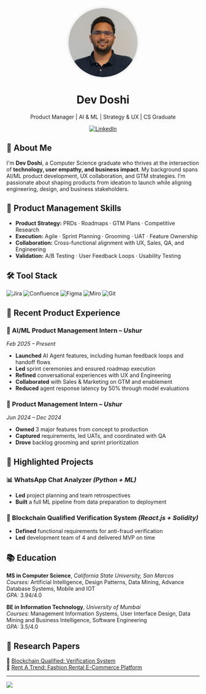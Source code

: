<p align="center">
  <img src="https://github.com/doshidev01/devdoshi01/blob/master/Dev_Photo.png" width="180" height="180" style="border-radius: 50%; box-shadow: 0 0 8px rgba(0,0,0,0.15);" alt="Dev Doshi Profile Picture"/>
</p>

<h1 align="center">Dev Doshi</h1>
<p align="center">Product Manager | AI & ML | Strategy & UX | CS Graduate</p>

<p align="center">
  <a href="https://www.linkedin.com/in/dev-doshi01/" target="_blank">
    <img src="https://img.shields.io/badge/LinkedIn-%230077B5.svg?logo=linkedin&logoColor=white" alt="LinkedIn" />
  </a>
</p>

## 👋 About Me
I'm **Dev Doshi**, a Computer Science graduate who thrives at the intersection of **technology, user empathy, and business impact**. My background spans AI/ML product development, UX collaboration, and GTM strategies. I’m passionate about shaping products from ideation to launch while aligning engineering, design, and business stakeholders.

## 🧠 Product Management Skills
- **Product Strategy:** PRDs · Roadmaps · GTM Plans · Competitive Research  
- **Execution:** Agile · Sprint Planning · Grooming · UAT · Feature Ownership  
- **Collaboration:** Cross-functional alignment with UX, Sales, QA, and Engineering  
- **Validation:** A/B Testing · User Feedback Loops · Usability Testing  

## 🛠 Tool Stack
![Jira](https://img.shields.io/badge/Jira-%230A0FFF.svg?style=for-the-badge&logo=jira&logoColor=white) 
![Confluence](https://img.shields.io/badge/Confluence-%230172FF.svg?style=for-the-badge&logo=confluence&logoColor=white)
![Figma](https://img.shields.io/badge/figma-%23F24E1E.svg?style=for-the-badge&logo=figma&logoColor=white) 
![Miro](https://img.shields.io/badge/Miro-%23000000.svg?style=for-the-badge&logo=miro&logoColor=white) 
![Git](https://img.shields.io/badge/git-%23F05032.svg?style=for-the-badge&logo=git&logoColor=white) 

## 🚀 Recent Product Experience

### 🧠 AI/ML Product Management Intern – *Ushur*  
_Feb 2025 – Present_  
- **Launched** AI Agent features, including human feedback loops and handoff flows  
- **Led** sprint ceremonies and ensured roadmap execution  
- **Refined** conversational experiences with UX and Engineering  
- **Collaborated** with Sales & Marketing on GTM and enablement  
- **Reduced** agent response latency by 50% through model evaluations  

### 📱 Product Management Intern – *Ushur*  
_Jun 2024 – Dec 2024_  
- **Owned** 3 major features from concept to production  
- **Captured** requirements, led UATs, and coordinated with QA  
- **Drove** backlog grooming and sprint prioritization  

## 💼 Highlighted Projects

### 📊 WhatsApp Chat Analyzer *(Python + ML)*  
- **Led** project planning and team retrospectives  
- **Built** a full ML pipeline from data preparation to deployment  

### 🔐 Blockchain Qualified Verification System *(React.js + Solidity)*  
- **Defined** functional requirements for anti-fraud verification  
- **Led** development team of 4 and delivered MVP on time  

## 📚 Education

**MS in Computer Science**, *California State University, San Marcos*  
*Courses:* Artificial Intelligence, Design Patterns, Data Mining, Advance Database Systems, Mobile and IOT  
*GPA:* 3.94/4.0  

**BE in Information Technology**, *University of Mumbai*  
*Courses:* Management Information Systems, User Interface Design, Data Mining and Business Intelligence, Software Engineering  
*GPA:* 3.5/4.0  

## 📝 Research Papers

📄 [Blockchain Qualified: Verification System](https://ieeexplore.ieee.org/document/10393834)  
📄 [Rent A Trend: Fashion Rental E-Commerce Platform](https://ijsrcseit.com/CSEIT21768)  

---

![](https://quotes-github-readme.vercel.app/api?type=horizontal&theme=gruvbox)
